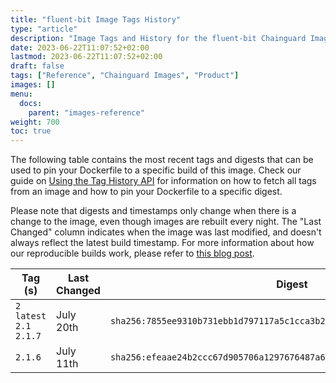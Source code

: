 ```yaml
---
title: "fluent-bit Image Tags History"
type: "article"
description: "Image Tags and History for the fluent-bit Chainguard Image"
date: 2023-06-22T11:07:52+02:00
lastmod: 2023-06-22T11:07:52+02:00
draft: false
tags: ["Reference", "Chainguard Images", "Product"]
images: []
menu:
  docs:
    parent: "images-reference"
weight: 700
toc: true
---
```


The following table contains the most recent tags and digests that can be used to pin your Dockerfile to a specific build of this image. Check our guide on [Using the Tag History API](/chainguard/chainguard-images/using-the-tag-history-api/) for information on how to fetch all tags from an image and how to pin your Dockerfile to a specific digest.

Please note that digests and timestamps only change when there is a change to the image, even though images are rebuilt every night. The "Last Changed" column indicates when the image was last modified, and doesn't always reflect the latest build timestamp. For more information about how our reproducible builds work, please refer to [this blog post](https://www.chainguard.dev/unchained/reproducing-chainguards-reproducible-image-builds).

| Tag (s)                     | Last Changed | Digest                                                                    |
|-----------------------------|--------------|---------------------------------------------------------------------------|
|  `2` `latest` `2.1` `2.1.7` | July 20th    | `sha256:7855ee9310b731ebb1d797117a5c1cca3b2ed1a03c4d9cc37c90086c60c2cafd` |
|  `2.1.6`                    | July 11th    | `sha256:efeaae24b2ccc67d905706a1297676487a666c6df1c1883d06926dfd77b442a1` |
